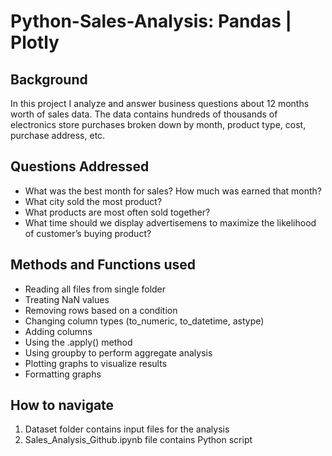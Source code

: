 # Python-Sales-Analysis: Pandas | Plotly

## Background

In this project I analyze and answer business questions about 12 months worth of sales data. The data contains hundreds of thousands of electronics store purchases broken down by month, product type, cost, purchase address, etc.

## Questions Addressed
* What was the best month for sales? How much was earned that month?
* What city sold the most product?
* What products are most often sold together?
* What time should we display advertisemens to maximize the likelihood of customer’s buying product?

## Methods and Functions used
* Reading all files from single folder
* Treating NaN values
* Removing rows based on a condition
* Changing column types (to_numeric, to_datetime, astype)
* Adding columns
* Using the .apply() method
* Using groupby to perform aggregate analysis
* Plotting graphs to visualize results
* Formatting graphs

## How to navigate
1. Dataset folder contains input files for the analysis
2. Sales_Analysis_Github.ipynb file contains Python script
